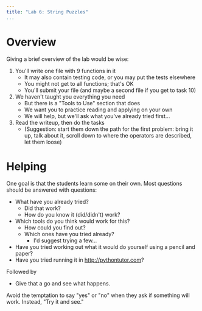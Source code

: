 ```yaml
---
title: "Lab 6: String Puzzles"
...
```



# Overview

Giving a brief overview of the lab would be wise:

1.	You'll write one file with 9 functions in it
	-	It may also contain testing code, or you may put the tests elsewhere
	-	You might not get to all functions; that's OK
	-	You'll submit your file (and maybe a second file if you get to task 10)
1.	We haven't taught you everything you need
	-	But there is a "Tools to Use" section that does
	-	We want you to practice reading and applying on your own
	-	We will help, but we'll ask what you've already tried first...
1.	Read the writeup, then do the tasks
	-   (Suggestion: start them down the path for the first problem: bring it up, talk about it, scroll down to where the operators are described, let them loose)
	

# Helping

One goal is that the students learn some on their own.
Most questions should be answered with questions:

-	What have you already tried?
	-	Did that work?
	-	How do you know it (did/didn't) work?
-	Which tools do you think would work for this?
	-	How could you find out?
	-	Which ones have you tried already?
		-	I'd suggest trying a few...
-	Have you tried working out what it would do yourself using a pencil and paper?
-	Have you tried running it in <http://pythontutor.com>?

Followed by

-	Give that a go and see what happens.

Avoid the temptation to say "yes" or "no" when they ask if something will work.  Instead, "Try it and see."


